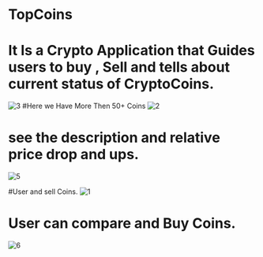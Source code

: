 # TopCoins
# It Is a Crypto Application that Guides users to buy , Sell and tells about current status of CryptoCoins.
![3](https://github.com/prakash-urkude/Crypto/assets/115548645/a14d2277-eaed-4529-ad18-37885d01d23f)
#Here we Have More Then 50+ Coins
![2](https://github.com/prakash-urkude/Crypto/assets/115548645/075096e1-5636-4bfd-8dc9-6fc377fec517)

# see the description and relative price drop and ups.
![5](https://github.com/prakash-urkude/Crypto/assets/115548645/36d3cec4-8f50-4254-bf2b-671836cef30d)

#User and sell Coins.
![1](https://github.com/prakash-urkude/Crypto/assets/115548645/a853c1bc-d1a8-4c89-8d65-a806c092014d)
# User can compare and Buy Coins.
![6](https://github.com/prakash-urkude/Crypto/assets/115548645/75091514-9873-4496-b174-f7bb66509b3e)
